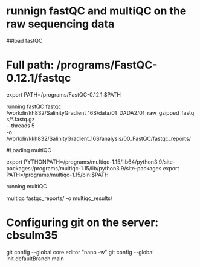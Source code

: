 # runnign fastQC and multiQC on the raw sequencing data

##load fastQC

# Full path: /programs/FastQC-0.12.1/fastqc 
export PATH=/programs/FastQC-0.12.1:$PATH

running fastQC
fastqc /workdir/kh832/SalinityGradient_16S/data/01_DADA2/01_raw_gzipped_fastqs/*.fastq.gz \
    --threads 5 \
    -o /workdir/kkh832/SalinityGradient_16S/analysis/00_FastQC/fastqc_reports/

#Loading multiQC

export PYTHONPATH=/programs/multiqc-1.15/lib64/python3.9/site-packages:/programs/multiqc-1.15/lib/python3.9/site-packages
export PATH=/programs/multiqc-1.15/bin:$PATH

running multiQC

multiqc fastqc_reports/ -o multiqc_results/


# Configuring git on the server: cbsulm35
git config --global core.editor "nano -w"
git config --global init.defaultBranch main 



